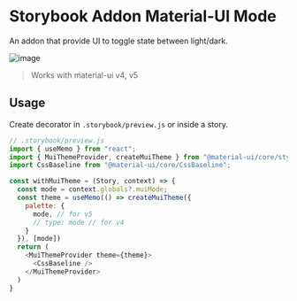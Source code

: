 # Storybook Addon Material-UI Mode

An addon that provide UI to toggle state between light/dark.

![image](https://user-images.githubusercontent.com/18292247/117999815-6f996e00-b36f-11eb-9504-659bbe249e3c.png)

> Works with material-ui v4, v5

## Usage

Create decorator in `.storybook/preview.js` or inside a story.

```js
// .storybook/preview.js
import { useMemo } from "react";
import { MuiThemeProvider, createMuiTheme } from "@material-ui/core/styles";
import CssBaseline from "@material-ui/core/CssBaseline";

const withMuiTheme = (Story, context) => {
  const mode = context.globals?.muiMode;
  const theme = useMemo(() => createMuiTheme({
    palette: {
      mode, // for v5
      // type: mode // for v4
    }
  }), [mode])
  return (
    <MuiThemeProvider theme={theme}>
      <CssBaseline />
    </MuiThemeProvider>
  )
}
```